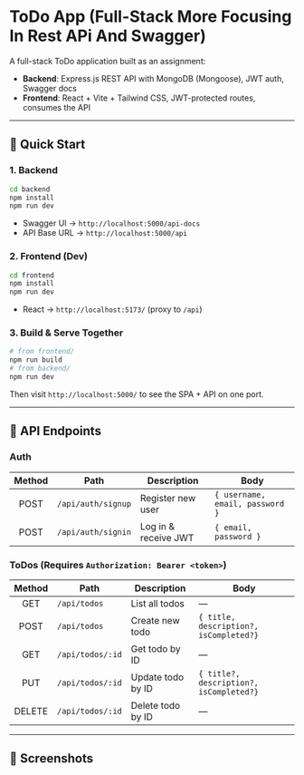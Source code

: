 # ToDo App (Full-Stack More Focusing In Rest APi And Swagger)

A full-stack ToDo application built as an assignment:

- **Backend**: Express.js REST API with MongoDB (Mongoose), JWT auth, Swagger docs
- **Frontend**: React + Vite + Tailwind CSS, JWT-protected routes, consumes the API

---

## 🚀 Quick Start

### 1. Backend

```bash
cd backend
npm install
npm run dev
````

- Swagger UI → `http://localhost:5000/api-docs`
- API Base URL → `http://localhost:5000/api`

### 2. Frontend (Dev)

```bash
cd frontend
npm install
npm run dev
```

- React → `http://localhost:5173/` (proxy to `/api`)

### 3. Build & Serve Together

```bash
# from frontend/
npm run build
# from backend/
npm run dev
```

Then visit `http://localhost:5000/` to see the SPA + API on one port.

---

## 📑 API Endpoints

### Auth

| Method | Path               | Description          | Body                            |
| :----: | ------------------ | -------------------- | ------------------------------- |
|  POST  | `/api/auth/signup` | Register new user    | `{ username, email, password }` |
|  POST  | `/api/auth/signin` | Log in & receive JWT | `{ email, password }`           |

### ToDos (Requires `Authorization: Bearer <token>`)

| Method | Path             | Description       | Body                                    |
| :----: | ---------------- | ----------------- | --------------------------------------- |
|  GET   | `/api/todos`     | List all todos    | —                                       |
|  POST  | `/api/todos`     | Create new todo   | `{ title, description?, isCompleted?}`  |
|  GET   | `/api/todos/:id` | Get todo by ID    | —                                       |
|  PUT   | `/api/todos/:id` | Update todo by ID | `{ title?, description?, isCompleted?}` |
| DELETE | `/api/todos/:id` | Delete todo by ID | —                                       |

---

## 📸 Screenshots
